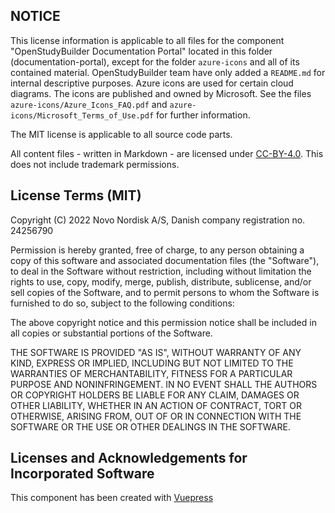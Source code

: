 ## NOTICE

This license information is applicable to all files for the component "OpenStudyBuilder Documentation Portal" located in this folder (documentation-portal), except for the folder `azure-icons` and all of its contained material. OpenStudyBuilder team have only added a `README.md` for internal descriptive purposes. Azure icons are used for certain cloud diagrams. The icons are published and owned by Microsoft. See the files `azure-icons/Azure_Icons_FAQ.pdf` and `azure-icons/Microsoft_Terms_of_Use.pdf` for further information.

The MIT license is applicable to all source code parts.

All content files - written in Markdown - are licensed under [CC-BY-4.0](https://creativecommons.org/licenses/by/4.0/). This does not include trademark permissions.

## License Terms (MIT)

Copyright (C) 2022 Novo Nordisk A/S, Danish company registration no. 24256790

Permission is hereby granted, free of charge, to any person obtaining a copy of this software and associated documentation files (the "Software"), to deal in the Software without restriction, including without limitation the rights to use, copy, modify, merge, publish, distribute, sublicense, and/or sell copies of the Software, and to permit persons to whom the Software is furnished to do so, subject to the following conditions:

The above copyright notice and this permission notice shall be included in all copies or substantial portions of the Software.

THE SOFTWARE IS PROVIDED "AS IS", WITHOUT WARRANTY OF ANY KIND, EXPRESS OR IMPLIED, INCLUDING BUT NOT LIMITED TO THE WARRANTIES OF MERCHANTABILITY, FITNESS FOR A PARTICULAR PURPOSE AND NONINFRINGEMENT. IN NO EVENT SHALL THE AUTHORS OR COPYRIGHT HOLDERS BE LIABLE FOR ANY CLAIM, DAMAGES OR OTHER LIABILITY, WHETHER IN AN ACTION OF CONTRACT, TORT OR OTHERWISE, ARISING FROM, OUT OF OR IN CONNECTION WITH THE SOFTWARE OR THE USE OR OTHER DEALINGS IN THE SOFTWARE.

## Licenses and Acknowledgements for Incorporated Software

This component has been created with [Vuepress](https://github.com/vuejs/vuepress)
